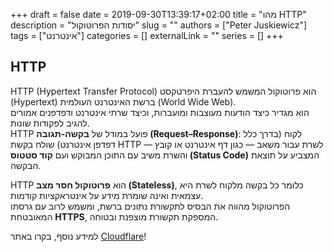 +++
draft = false
date = 2019-09-30T13:39:17+02:00
title = "מהו HTTP"
description = "יסודות הפרוטוקול"
slug = ""
authors = ["Peter Juskiewicz"]
tags = ["אינטרנט"]
categories = []
externalLink = ""
series = []
+++

## HTTP

HTTP (Hypertext Transfer Protocol) הוא פרוטוקול המשמש להעברת היפרטקסט (Hypertext) ברשת האינטרנט העולמית (World Wide Web).  
הוא מגדיר כיצד הודעות מעוצבות ומועברות, וכיצד שרתי אינטרנט ודפדפנים אמורים להגיב לפקודות שונות.  
HTTP פועל במודל של **בקשה-תגובה (Request–Response)**: לקוח (בדרך כלל דפדפן אינטרנט) שולח בקשת HTTP לשרת עבור משאב — כגון דף אינטרנט או קובץ — והשרת משיב עם התוכן המבוקש ועם **קוד סטטוס (Status Code)** המצביע על תוצאת הבקשה.

HTTP הוא **פרוטוקול חסר מצב (Stateless)**, כלומר כל בקשה מלקוח לשרת היא עצמאית ואינה שומרת מידע על אינטראקציות קודמות.  
הפרוטוקול מהווה את הבסיס לתקשורת נתונים ברשת, ומשמש לרוב עם גרסתו המאובטחת **HTTPS**, המספקת תקשורת מוצפנת ובטוחה.

למידע נוסף, בקרו באתר [Cloudflare](https://www.cloudflare.com/en-gb/learning/ddos/glossary/hypertext-transfer-protocol-http/)!
